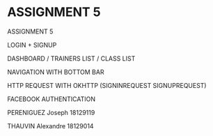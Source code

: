 # ASSIGNMENT 5

ASSIGNMENT 5

LOGIN + SIGNUP

DASHBOARD / TRAINERS LIST / CLASS LIST

NAVIGATION WITH BOTTOM BAR

HTTP REQUEST WITH OKHTTP (SIGNINREQUEST SIGNUPREQUEST)

FACEBOOK AUTHENTICATION

PERENIGUEZ Joseph 18129119

THAUVIN Alexandre 18129014
